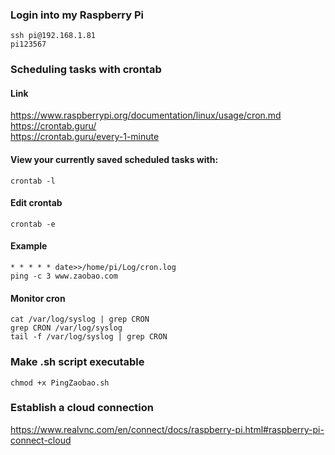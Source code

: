 ### Login into my Raspberry Pi
```
ssh pi@192.168.1.81
pi123567
```

### Scheduling tasks with crontab
#### Link
https://www.raspberrypi.org/documentation/linux/usage/cron.md  
https://crontab.guru/  
https://crontab.guru/every-1-minute  
#### View your currently saved scheduled tasks with:
```
crontab -l
```
#### Edit crontab
```
crontab -e
```
#### Example
```
* * * * * date>>/home/pi/Log/cron.log
ping -c 3 www.zaobao.com
```
#### Monitor cron
```
cat /var/log/syslog | grep CRON
grep CRON /var/log/syslog
tail -f /var/log/syslog | grep CRON
```

### Make .sh script executable
```
chmod +x PingZaobao.sh
```

### Establish a cloud connection
https://www.realvnc.com/en/connect/docs/raspberry-pi.html#raspberry-pi-connect-cloud
